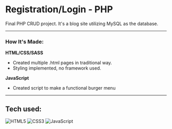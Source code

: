 # Registration/Login - PHP

Final PHP CRUD project. It's a blog site utilizing MySQL as the database.

<hr>

### How It's Made:

**HTML/CSS/SASS**

- Created multiple .html pages in traditional way.
- Styling implemented, no framework used.

**JavaScript**

- Created script to make a functional burger menu

<hr>

## Tech used:

![HTML5](https://img.shields.io/badge/-HTML5-1d1f21?style=flat&logo=HTML5)
![CSS3](https://img.shields.io/badge/-CSS3-1d1f21?style=flat&logo=CSS3)
![JavaScript](https://img.shields.io/badge/-JavaScript-1d1f21?style=flat&logo=javascript)
